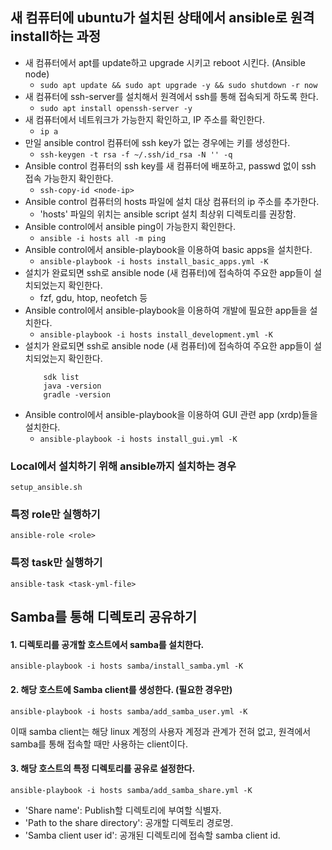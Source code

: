## 새 컴퓨터에 ubuntu가 설치된 상태에서 ansible로 원격 install하는 과정
- 새 컴퓨터에서 apt를 update하고 upgrade 시키고 reboot 시킨다. (Ansible node)
    - ```sudo apt update && sudo apt upgrade -y && sudo shutdown -r now```
- 새 컴퓨터에 ssh-server를 설치해서 원격에서 ssh를 통해 접속되게 하도록 한다.
    - ```sudo apt install openssh-server -y```
- 새 컴퓨터에서 네트워크가 가능한지 확인하고, IP 주소를 확인한다.
    - ```ip a```
- 만일 ansible control 컴퓨터에 ssh key가 없는 경우에는 키를 생성한다.
    - ```ssh-keygen -t rsa -f ~/.ssh/id_rsa -N '' -q```
- Ansible control 컴퓨터의 ssh key를 새 컴퓨터에 배포하고, passwd 없이 ssh 접속 가능한지 확인한다.
    - ```ssh-copy-id <node-ip>```
- Ansible control 컴퓨터의 hosts 파일에 설치 대상 컴퓨터의 ip 주소를 추가한다.
    - 'hosts' 파일의 위치는 ansible script 설치 최상위 디렉토리를 권장함.
- Ansible control에서 ansible ping이 가능한지 확인한다.
    - ```ansible -i hosts all -m ping```
- Ansible control에서 ansible-playbook을 이용하여 basic apps을 설치한다.
    - ```ansible-playbook -i hosts install_basic_apps.yml -K```
- 설치가 완료되면 ssh로 ansible node (새 컴퓨터)에 접속하여 주요한 app들이 설치되었는지 확인한다.
    - fzf, gdu, htop, neofetch 등
- Ansible control에서 ansible-playbook을 이용하여 개발에 필요한 app들을 설치한다.
    - ```ansible-playbook -i hosts install_development.yml -K```
- 설치가 완료되면 ssh로 ansible node (새 컴퓨터)에 접속하여 주요한 app들이 설치되었는지 확인한다.
    ```
        sdk list
        java -version
        gradle -version
    ```
- Ansible control에서 ansible-playbook을 이용하여 GUI 관련 app (xrdp)들을 설치한다.
    - ```ansible-playbook -i hosts install_gui.yml -K```

### Local에서 설치하기 위해 ansible까지 설치하는 경우
```
setup_ansible.sh
```
### 특정 role만 실행하기
```
ansible-role <role>
```
### 특정 task만 실행하기
```
ansible-task <task-yml-file>
```

## Samba를 통해 디렉토리 공유하기
#### 1. 디렉토리를 공개할 호스트에서 samba를 설치한다.
```
ansible-playbook -i hosts samba/install_samba.yml -K
```
#### 2. 해당 호스트에 Samba client를 생성한다. (필요한 경우만)
```
ansible-playbook -i hosts samba/add_samba_user.yml -K
```
이때 samba client는 해당 linux 계정의 사용자 계정과 관계가 전혀 없고, 원격에서 samba를 통해 접속할 때만 사용하는 client이다.

#### 3. 해당 호스트의 특정 디렉토리를 공유로 설정한다.
```
ansible-playbook -i hosts samba/add_samba_share.yml -K
```
- 'Share name': Publish할 디렉토리에 부여할 식별자.
- 'Path to the share directory': 공개할 디렉토리 경로명.
- 'Samba client user id': 공개된 디렉토리에 접속할 samba client id.